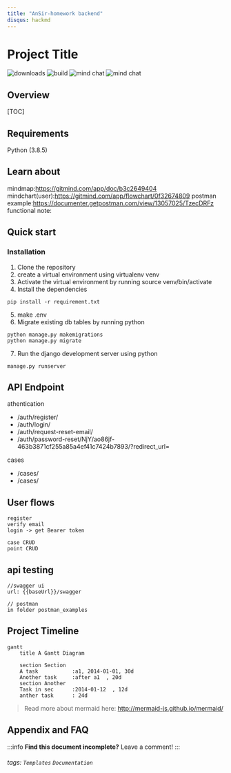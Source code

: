 ```yaml
---
title: "AnSir-homework backend"
disqus: hackmd
---
```


# Project Title

![downloads](https://img.shields.io/github/downloads/atom/atom/total.svg)
![build](https://img.shields.io/appveyor/ci/:user/:repo.svg)
![mind chat](https://img.shields.io/discord/:serverId.svg)
![mind chat](https://gitmind.com/app/flowchart/0f32674809)

## Overview

[TOC]

## Requirements

Python (3.8.5)

## Learn about

mindmap:https://gitmind.com/app/doc/b3c2649404
mindchart(user):https://gitmind.com/app/flowchart/0f32674809
postman example:https://documenter.getpostman.com/view/13057025/TzecDRFz
functional note:

## Quick start

### Installation

1. Clone the repository
2. create a virtual environment using virtualenv venv
3. Activate the virtual environment by running source venv/bin/activate
4. Install the dependencies

```
pip install -r requirement.txt
```

5. make .env
6. Migrate existing db tables by running python

```
python manage.py makemigrations
python manage.py migrate
```

7. Run the django development server using python

```
manage.py runserver
```

## API Endpoint

athentication

- /auth/register/
- /auth/login/
- /auth/request-reset-email/
- /auth/password-reset/NjY/ao86jf-463b3871cf255a85a4ef41c7424b7893/?redirect_url=

cases

- /cases/
- /cases/<id>

## User flows

```sequence
register
verify email
login -> get Bearer token

case CRUD
point CRUD
```

## api testing

```
//swagger ui
url: {{baseUrl}}/swagger

// postman
in folder postman_examples
```

## Project Timeline

```mermaid
gantt
    title A Gantt Diagram

    section Section
    A task           :a1, 2014-01-01, 30d
    Another task     :after a1  , 20d
    section Another
    Task in sec      :2014-01-12  , 12d
    anther task      : 24d
```

> Read more about mermaid here: http://mermaid-js.github.io/mermaid/

## Appendix and FAQ

:::info
**Find this document incomplete?** Leave a comment!
:::

###### tags: `Templates` `Documentation`

